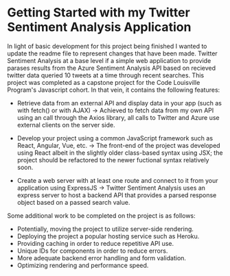 # Getting Started with my Twitter Sentiment Analysis Application

In light of basic development for this project being finished I wanted to update the readme file to represent changes that have been made. Twitter Sentiment Analysis at a base level if a simple web application to provide parases results from the Azure Sentiment Analysis API based on recieved twitter data queried 10 tweets at a time through recent searches. This project was completed as a capstone project for the Code Louisville Program's Javascript cohort. In that vein, it contains the following features: 

- Retrieve data from an external API and display data in your app (such as with fetch() or with AJAX) -> Achieved to fetch data from my own API using an call through the Axios library, all calls to Twitter and Azure use external clients on the server side.

- Develop your project using a common JavaScript framework such as React, Angular, Vue, etc. -> The front-end of the project was developed using React albeit in the slightly older class-based syntax using JSX; the project should be refactored to the newer fuctional syntax relatively soon.

- Create a web server with at least one route and connect to it from your application using ExpressJS -> Twitter Sentiment Analysis uses an express server to host a backend API that provides a parsed response object based on a passed search value.

Some additional work to be completed on the project is as follows: 

- Potentially, moving the project to utilize server-side rendering.
- Deploying the project a popular hosting service such as Heroku.
- Providing caching in order to reduce repetitive API use.
- Unique IDs for components in order to reduce errors. 
- More adequate backend error handling and form validation.
- Optimizing rendering and performance speed.
